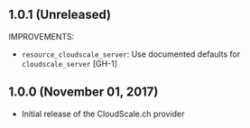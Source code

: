 ## 1.0.1 (Unreleased)


IMPROVEMENTS:

* `resource_cloudscale_server`: Use documented defaults for `cloudscale_server` [GH-1]

## 1.0.0 (November 01, 2017)

* Initial release of the CloudScale.ch provider
